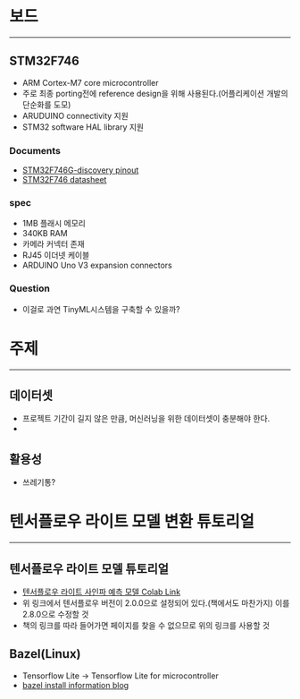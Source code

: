 # 보드
---
## STM32F746
- ARM Cortex-M7 core microcontroller
- 주로 최종 porting전에 reference design을 위해 사용된다.(어플리케이션 개발의 단순화를 도모)
- ARUDUINO connectivity 지원
- STM32 software HAL library 지원

### Documents
- [STM32F746G-discovery pinout](https://os.mbed.com/platforms/ST-Discovery-F746NG/)
- [STM32F746 datasheet](https://www.st.com/resource/en/reference_manual/rm0385-stm32f75xxx-and-stm32f74xxx-advanced-armbased-32bit-mcus-stmicroelectronics.pdf) 

### spec
- 1MB 플래시 메모리
- 340KB RAM
- 카메라 커넥터 존재
- RJ45 이더넷 케이블
- ARDUINO Uno V3 expansion connectors

### Question
- 이걸로 과연 TinyML시스템을 구축할 수 있을까?

# 주제
---
## 데이터셋
- 프로젝트 기간이 길지 않은 만큼, 머신러닝을 위한 데이터셋이 충분해야 한다.
- 

## 활용성
- 쓰레기통?

# 텐서플로우 라이트 모델 변환 튜토리얼
---
## 텐서플로우 라이트 모델 튜토리얼
- [텐서플로우 라이트 사인파 예측 모델 Colab Link](https://colab.research.google.com/github/tensorflow/tflite-micro/blob/profiling-logs/tensorflow/lite/micro/examples/hello_world/train/train_hello_world_model.ipynb)
- 위 링크에서 텐서플로우 버전이 2.0.0으로 설정되어 있다.(책에서도 마찬가지) 이를 2.8.0으로 수정할 것
- 책의 링크를 따라 들어가면 페이지를 찾을 수 없으므로 위의 링크를 사용할 것

## Bazel(Linux)
- Tensorflow Lite -> Tensorflow Lite for microcontroller
- [bazel install information blog](https://hiseon.me/c/bazel-tutorial/)
